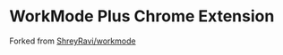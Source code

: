 # WorkMode Plus Chrome Extension

Forked from [ShreyRavi/workmode](https://github.com/ShreyRavi/workmode)
